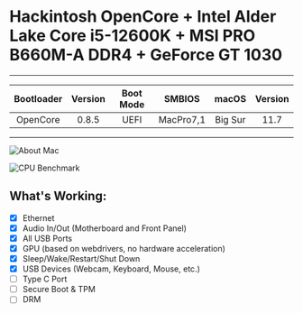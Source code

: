 # Hackintosh OpenCore + Intel Alder Lake Core i5-12600K + MSI PRO B660M-A DDR4 + GeForce GT 1030

---

| Bootloader | Version | Boot Mode | SMBIOS    | macOS    | Version |
|:----------:|:-------:|:---------:|:---------:|:--------:|:-------:|
| OpenCore   | 0.8.5   | UEFI      | MacPro7,1 | Big Sur  | 11.7    |

---

![About Mac](https://user-images.githubusercontent.com/33605526/196028608-c793e437-f712-4477-8fcd-d904fba3d674.png)

![CPU Benchmark](https://user-images.githubusercontent.com/33605526/196029372-58923acb-a3c3-42b9-ba35-1c1c60ee9568.png)


## What's Working:

- [x] Ethernet
- [x] Audio In/Out (Motherboard and Front Panel)
- [x] All USB Ports
- [x] GPU (based on webdrivers, no hardware acceleration)
- [x] Sleep/Wake/Restart/Shut Down
- [x] USB Devices (Webcam, Keyboard, Mouse, etc.)
- [ ] Type C Port
- [ ] Secure Boot & TPM
- [ ] DRM
